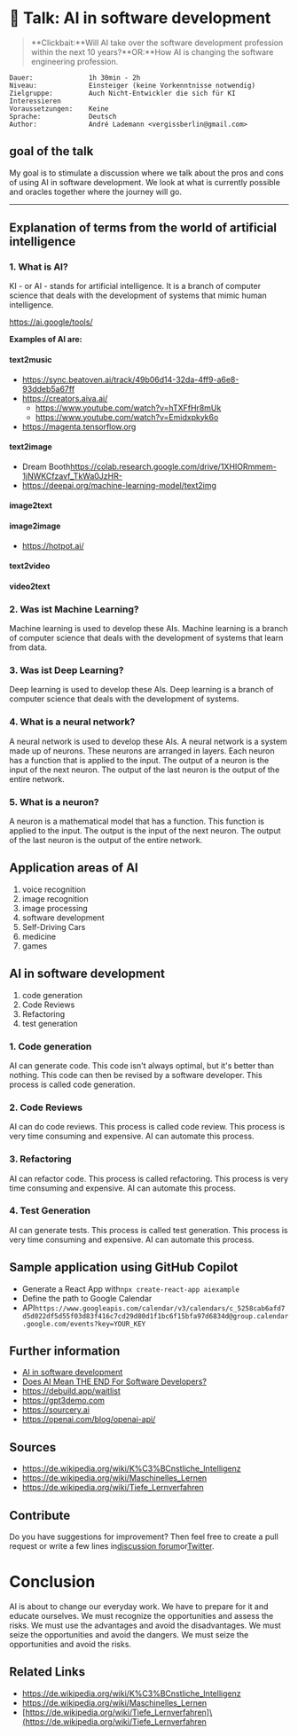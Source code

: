 # 💬 Talk: AI in software development

> **Clickbait:**Will AI take over the software development profession within the next 10 years?**OR:**How AI is changing the software engineering profession.

```text
Dauer:              1h 30min - 2h
Niveau:             Einsteiger (keine Vorkenntnisse notwendig)
Zielgruppe:         Auch Nicht-Entwickler die sich für KI Interessieren
Voraussetzungen:    Keine
Sprache:            Deutsch
Author:             André Lademann <vergissberlin@gmail.com>
```

## goal of the talk

My goal is to stimulate a discussion where we talk about the pros and cons of using AI in software development. We look at what is currently possible and oracles together where the journey will go.

* * *

## Explanation of terms from the world of artificial intelligence

### 1. What is AI?

KI - or AI - stands for artificial intelligence. It is a branch of computer science that deals with the development of systems that mimic human intelligence.

<https://ai.google/tools/>

**Examples of AI are:**

#### text2music

-   <https://sync.beatoven.ai/track/49b06d14-32da-4ff9-a6e8-93ddeb5a67ff>
-   <https://creators.aiva.ai/>
    -   <https://www.youtube.com/watch?v=hTXFfHr8mUk>
    -   <https://www.youtube.com/watch?v=Emidxpkyk6o>
-   <https://magenta.tensorflow.org>

#### text2image

-   Dream Booth<https://colab.research.google.com/drive/1XHIORmmem-1jNWKCfzavf_TkWa0JzHR->
-   <https://deepai.org/machine-learning-model/text2img>

#### image2text

#### image2image

-   <https://hotpot.ai/>

#### text2video

#### video2text

### 2. Was ist Machine Learning?

Machine learning is used to develop these AIs. Machine learning is a branch of computer science that deals with the development of systems that learn from data.

### 3. Was ist Deep Learning?

Deep learning is used to develop these AIs. Deep learning is a branch of computer science that deals with the development of systems.

### 4. What is a neural network?

A neural network is used to develop these AIs. A neural network is a system made up of neurons. These neurons are arranged in layers. Each neuron has a function that is applied to the input. The output of a neuron is the input of the next neuron. The output of the last neuron is the output of the entire network.

### 5. What is a neuron?

A neuron is a mathematical model that has a function. This function is applied to the input. The output is the input of the next neuron. The output of the last neuron is the output of the entire network.

## Application areas of AI

1.  voice recognition
2.  image recognition
3.  image processing
4.  software development
5.  Self-Driving Cars
6.  medicine
7.  games

## AI in software development

1.  code generation
2.  Code Reviews
3.  Refactoring
4.  test generation

### 1. Code generation

AI can generate code. This code isn't always optimal, but it's better than nothing. This code can then be revised by a software developer. This process is called code generation.

### 2. Code Reviews

AI can do code reviews. This process is called code review. This process is very time consuming and expensive. AI can automate this process.

### 3. Refactoring

AI can refactor code. This process is called refactoring. This process is very time consuming and expensive. AI can automate this process.

### 4. Test Generation

AI can generate tests. This process is called test generation. This process is very time consuming and expensive. AI can automate this process.

## Sample application using GitHub Copilot

-   Generate a React App with`npx create-react-app aiexample`
-   Define the path to Google Calendar
-   API`https://www.googleapis.com/calendar/v3/calendars/c_5258cab6afd7d5d022df5d55f03d83f416c7cd29d80d1f1bc6f15bfa97d6834d@group.calendar.google.com/events?key=YOUR_KEY`

## Further information

-   [AI in software development](https://www.youtube.com/watch?v=RVUxHBVEuo0)
-   [Does AI Mean THE END For Software Developers?](https://www.youtube.com/watch?v=ZOwgNA_zKnE)
-   <https://debuild.app/waitlist>
-   <https://gpt3demo.com>
-   <https://sourcery.ai>
-   <https://openai.com/blog/openai-api/>

## Sources

-   <https://de.wikipedia.org/wiki/K%C3%BCnstliche_Intelligenz>
-   <https://de.wikipedia.org/wiki/Maschinelles_Lernen>
-   <https://de.wikipedia.org/wiki/Tiefe_Lernverfahren>

## Contribute

Do you have suggestions for improvement? Then feel free to create a pull request or write a few lines in[discussion forum](https://github.com/vergissberlin/talk-ai-and-software-development/discussions)or[Twitter](https://twitter.com/vergissberlin).

# Conclusion

AI is about to change our everyday work. We have to prepare for it and educate ourselves. We must recognize the opportunities and assess the risks. We must use the advantages and avoid the disadvantages. We must seize the opportunities and avoid the dangers. We must seize the opportunities and avoid the risks.

## Related Links

-   <https://de.wikipedia.org/wiki/K%C3%BCnstliche_Intelligenz>
-   <https://de.wikipedia.org/wiki/Maschinelles_Lernen>
-   [https://de.wikipedia.org/wiki/Tiefe_Lernverfahren]\(<https://de.wikipedia.org/wiki/Tiefe_Lernverfahren>
